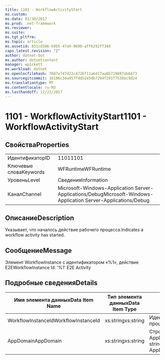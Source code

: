 ```yaml
---
title: 1101 - WorkflowActivityStart
ms.custom: 
ms.date: 03/30/2017
ms.prod: .net-framework
ms.reviewer: 
ms.suite: 
ms.tgt_pltfrm: 
ms.topic: article
ms.assetid: 831cd386-b9b5-47a9-9690-aff6292ff348
caps.latest.revision: "2"
author: dotnet-bot
ms.author: dotnetcontent
manager: wpickett
ms.workload: dotnet
ms.openlocfilehash: 7687e747d22c4726f11a6d17aa8b719897ab8473
ms.sourcegitcommit: 16186c34a957fdd52e5db7294f291f7530ac9d24
ms.translationtype: MT
ms.contentlocale: ru-RU
ms.lasthandoff: 12/22/2017
---
```

# <a name="1101---workflowactivitystart"></a><span data-ttu-id="43d36-102">1101 - WorkflowActivityStart</span><span class="sxs-lookup"><span data-stu-id="43d36-102">1101 - WorkflowActivityStart</span></span>
## <a name="properties"></a><span data-ttu-id="43d36-103">Свойства</span><span class="sxs-lookup"><span data-stu-id="43d36-103">Properties</span></span>  
  
|||  
|-|-|  
|<span data-ttu-id="43d36-104">Идентификатор</span><span class="sxs-lookup"><span data-stu-id="43d36-104">ID</span></span>|<span data-ttu-id="43d36-105">1101</span><span class="sxs-lookup"><span data-stu-id="43d36-105">1101</span></span>|  
|<span data-ttu-id="43d36-106">Ключевые слова</span><span class="sxs-lookup"><span data-stu-id="43d36-106">Keywords</span></span>|<span data-ttu-id="43d36-107">WFRuntime</span><span class="sxs-lookup"><span data-stu-id="43d36-107">WFRuntime</span></span>|  
|<span data-ttu-id="43d36-108">Уровень</span><span class="sxs-lookup"><span data-stu-id="43d36-108">Level</span></span>|<span data-ttu-id="43d36-109">Сведения</span><span class="sxs-lookup"><span data-stu-id="43d36-109">Information</span></span>|  
|<span data-ttu-id="43d36-110">Канал</span><span class="sxs-lookup"><span data-stu-id="43d36-110">Channel</span></span>|<span data-ttu-id="43d36-111">Microsoft-Windows-Application Server-Applications/Debug</span><span class="sxs-lookup"><span data-stu-id="43d36-111">Microsoft-Windows-Application Server-Applications/Debug</span></span>|  
  
## <a name="description"></a><span data-ttu-id="43d36-112">Описание</span><span class="sxs-lookup"><span data-stu-id="43d36-112">Description</span></span>  
 <span data-ttu-id="43d36-113">Указывает, что началось действие рабочего процесса.</span><span class="sxs-lookup"><span data-stu-id="43d36-113">Indicates a workflow activity has started.</span></span>  
  
## <a name="message"></a><span data-ttu-id="43d36-114">Сообщение</span><span class="sxs-lookup"><span data-stu-id="43d36-114">Message</span></span>  
 <span data-ttu-id="43d36-115">Элемент WorkflowInstance с идентификатором «%1», действие E2E</span><span class="sxs-lookup"><span data-stu-id="43d36-115">WorkflowInstance Id: '%1' E2E Activity</span></span>  
  
## <a name="details"></a><span data-ttu-id="43d36-116">Подробные сведения</span><span class="sxs-lookup"><span data-stu-id="43d36-116">Details</span></span>  
  
|<span data-ttu-id="43d36-117">Имя элемента данных</span><span class="sxs-lookup"><span data-stu-id="43d36-117">Data Item Name</span></span>|<span data-ttu-id="43d36-118">Тип элемента данных</span><span class="sxs-lookup"><span data-stu-id="43d36-118">Data Item Type</span></span>|<span data-ttu-id="43d36-119">Описание</span><span class="sxs-lookup"><span data-stu-id="43d36-119">Description</span></span>|  
|--------------------|--------------------|-----------------|  
|<span data-ttu-id="43d36-120">WorkflowInstanceId</span><span class="sxs-lookup"><span data-stu-id="43d36-120">WorkflowInstanceId</span></span>|<span data-ttu-id="43d36-121">xs:string</span><span class="sxs-lookup"><span data-stu-id="43d36-121">xs:string</span></span>|<span data-ttu-id="43d36-122">Идентификатор экземпляра рабочего процесса.</span><span class="sxs-lookup"><span data-stu-id="43d36-122">The workflow instance id.</span></span>|  
|<span data-ttu-id="43d36-123">AppDomain</span><span class="sxs-lookup"><span data-stu-id="43d36-123">AppDomain</span></span>|<span data-ttu-id="43d36-124">xs:string</span><span class="sxs-lookup"><span data-stu-id="43d36-124">xs:string</span></span>|<span data-ttu-id="43d36-125">Строка, возвращаемая AppDomain.CurrentDomain.FriendlyName.</span><span class="sxs-lookup"><span data-stu-id="43d36-125">The string returned by AppDomain.CurrentDomain.FriendlyName.</span></span>|

